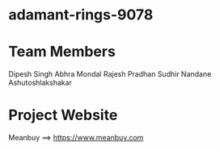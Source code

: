 # adamant-rings-9078

# Team Members

Dipesh Singh
Abhra Mondal
Rajesh Pradhan
Sudhir Nandane
Ashutoshlakshakar

# Project Website

Meanbuy ==> https://www.meanbuy.com
